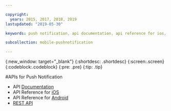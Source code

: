 ```yaml
---

copyright:
  years: 2015, 2017, 2018, 2019
lastupdated: "2019-05-30"

keywords: push notification, api documentation, api reference for ios, api reference for android, rest api

subcollection: mobile-pushnotification

---
```


{:new_window: target="_blank"}
{:shortdesc: .shortdesc}
{:screen:.screen}
{:codeblock:.codeblock}
{:pre: .pre}
{:tip: .tip}

#APIs for Push Notification

 - API [Documentation](https://cloud.ibm.com/apidocs/push-notifications)
 - API Reference for [iOS](http://ibm-bluemix-mobile-services.github.io/API-docs/client-SDK/BMSPush/Swift/index.html)
 - API Reference for [Android](https://www.javadoc.io/doc/com.ibm.mobilefirstplatform.clientsdk.android/push/3.7.4)
 - [REST API](https://eu-gb.imfpush.cloud.ibm.com/imfpush/) 
